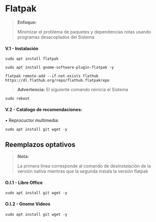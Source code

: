 # Flatpak

> **Enfoque:**
> <p> <p>
>  
> Minimizar el problema de paquetes y dependencias rotas usando programas desacoplados del Sistema 

#### V.1 - Instalación

~~~
sudo apt install flatpak
~~~

~~~
sudo apt install gnome-software-plugin-flatpak -y
~~~

~~~
flatpak remote-add --if-not-exists flathub https://dl.flathub.org/repo/flathub.flatpakrepo
~~~

> **Advertencia:** El siguiente comando reinicia el Sistema
~~~
sudo reboot
~~~

#### V.2 - Catálogo de recomendaciones:


• Reprocuctor multimedia:

~~~
sudo apt install git wget -y
~~~

## Reemplazos optativos

> **Nota:**
> <p> <p>
>  
> La primera línea corresponde al comando de desinstalación de la versión nativa mientras que la segunda instala la versión flatpak


#### O.I.1 - Libre Office

~~~
sudo apt install git wget -y
~~~

#### O.I.2 - Gnome Videos

~~~
sudo apt install git wget -y
~~~

